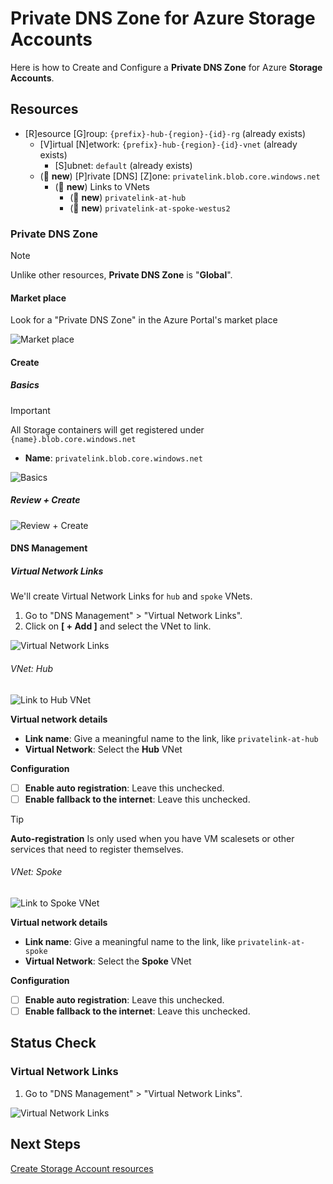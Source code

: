 # Private DNS Zone for Azure Storage Accounts

Here is how to Create and Configure a **Private DNS Zone** for Azure **Storage Accounts**.

## Resources

- [R]esource [G]roup: `{prefix}-hub-{region}-{id}-rg` (already exists)
  - [V]irtual [N]etwork: `{prefix}-hub-{region}-{id}-vnet` (already exists)
    - [S]ubnet: `default` (already exists)
  - (🌟 **new**) [P]rivate [DNS] [Z]one: `privatelink.blob.core.windows.net`
    - (🌟 **new**) Links to VNets
      - (🌟 **new**) `privatelink-at-hub`
      - (🌟 **new**) `privatelink-at-spoke-westus2`

### Private DNS Zone

> [!NOTE]
> Unlike other resources, **Private DNS Zone** is "**Global**".

#### Market place

Look for a "Private DNS Zone" in the Azure Portal's market place

![Market place](../../../../assets/img/azure/market/pdnsz/logo.png)

#### Create

##### Basics

> [!IMPORTANT]
> All Storage containers will get registered under `{name}.blob.core.windows.net`

- **Name**: `privatelink.blob.core.windows.net`

![Basics](../../../../assets/img/azure/solution/vnets/hub/pdnsz/st/create/basics.png)

##### Review + Create

![Review + Create](../../../../assets/img/azure/solution/vnets/hub/pdnsz/st/create/review.png)

#### DNS Management

##### Virtual Network Links

We'll create Virtual Network Links for `hub` and `spoke` VNets.

1. Go to "DNS Management" > "Virtual Network Links".
1. Click on **[ + Add ]** and select the VNet to link.

![Virtual Network Links](../../../../assets/img/azure/solution/vnets/hub/pdnsz/st/dns_management/virtual_network_links/empty.png)

###### VNet: Hub

![Link to Hub VNet](../../../../assets/img/azure/solution/vnets/hub/pdnsz/st/dns_management/virtual_network_links/hub.png)

**Virtual network details**

- **Link name**: Give a meaningful name to the link, like `privatelink-at-hub`
- **Virtual Network**: Select the **Hub** VNet

**Configuration**

- [ ] **Enable auto registration**: Leave this unchecked.
- [ ] **Enable fallback to the internet**: Leave this unchecked.

<!-- prettier-ignore-start -->
> [!TIP]
> **Auto-registration** Is only used when you have VM scalesets or other services that need to register themselves.
<!-- prettier-ignore-end -->

###### VNet: Spoke

![Link to Spoke VNet](../../../../assets/img/azure/solution/vnets/hub/pdnsz/st/dns_management/virtual_network_links/spoke.png)

**Virtual network details**

- **Link name**: Give a meaningful name to the link, like `privatelink-at-spoke`
- **Virtual Network**: Select the **Spoke** VNet

**Configuration**

- [ ] **Enable auto registration**: Leave this unchecked.
- [ ] **Enable fallback to the internet**: Leave this unchecked.

## Status Check

### Virtual Network Links

1. Go to "DNS Management" > "Virtual Network Links".

![Virtual Network Links](../../../../assets/img/azure/solution/vnets/hub/pdnsz/st/dns_management/virtual_network_links/all.png)

## Next Steps

[Create Storage Account resources](./st.md)
